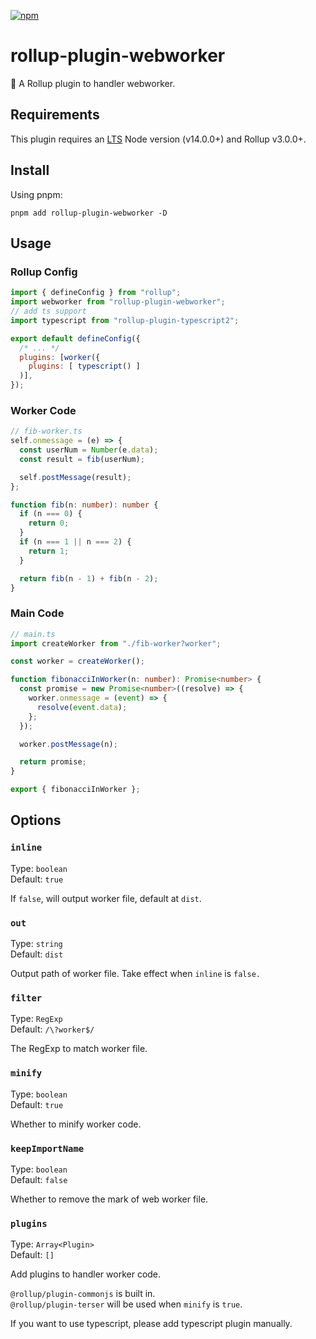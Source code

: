 [npm]: https://img.shields.io/npm/v/rollup-plugin-webworker
[npm-url]: https://www.npmjs.com/package/rollup-plugin-webworker

[![npm][npm]][npm-url]

# rollup-plugin-webworker

🍣 A Rollup plugin to handler webworker.

## Requirements

This plugin requires an [LTS](https://github.com/nodejs/Release) Node version (v14.0.0+) and Rollup v3.0.0+.

## Install

Using pnpm:

```console
pnpm add rollup-plugin-webworker -D
```

## Usage

### Rollup Config

```js
import { defineConfig } from "rollup";
import webworker from "rollup-plugin-webworker";
// add ts support
import typescript from "rollup-plugin-typescript2";

export default defineConfig({
  /* ... */
  plugins: [worker({
    plugins: [ typescript() ]
  )],
});
```

### Worker Code

```ts
// fib-worker.ts
self.onmessage = (e) => {
  const userNum = Number(e.data);
  const result = fib(userNum);

  self.postMessage(result);
};

function fib(n: number): number {
  if (n === 0) {
    return 0;
  }
  if (n === 1 || n === 2) {
    return 1;
  }

  return fib(n - 1) + fib(n - 2);
}
```

### Main Code

```ts
// main.ts
import createWorker from "./fib-worker?worker";

const worker = createWorker();

function fibonacciInWorker(n: number): Promise<number> {
  const promise = new Promise<number>((resolve) => {
    worker.onmessage = (event) => {
      resolve(event.data);
    };
  });

  worker.postMessage(n);

  return promise;
}

export { fibonacciInWorker };
```

## Options

### `inline`

Type: `boolean` <br>
Default: `true`

If `false`, will output worker file, default at `dist`.

### `out`

Type: `string` <br>
Default: `dist`

Output path of worker file.
Take effect when `inline` is `false.`

### `filter`

Type: `RegExp` <br>
Default: `/\?worker$/`

The RegExp to match worker file.

### `minify`

Type: `boolean` <br>
Default: `true`

Whether to minify worker code.

### `keepImportName`

Type: `boolean` <br>
Default: `false`

Whether to remove the mark of web worker file.

### `plugins`

Type: `Array<Plugin>` <br>
Default: `[]`

Add plugins to handler worker code.

`@rollup/plugin-commonjs` is built in. <br>
`@rollup/plugin-terser` will be used when `minify` is `true`. <br>

If you want to use typescript, please add typescript plugin manually.